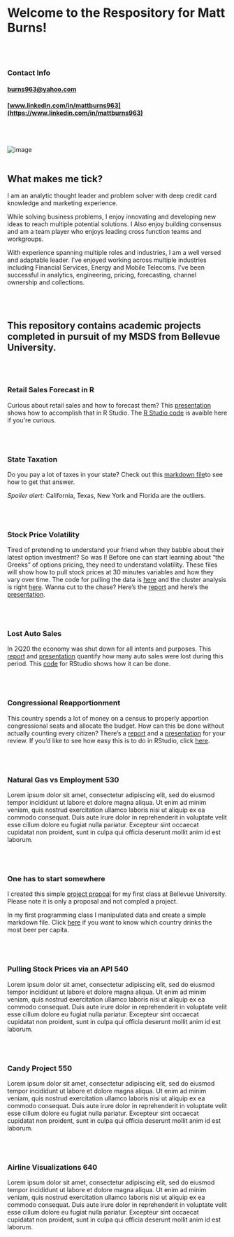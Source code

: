 # Welcome to the Respository for Matt Burns!
<br/><br/>
### Contact Info
#### <i class="fa fa-envelope-o fa"></i> burns963@yahoo.com
####  <i class="fa fa-linkedin-square fa"></i> [www.linkedin.com/in/mattburns963](https://www.linkedin.com/in/mattburns963)
<br/><br/>

![image](https://user-images.githubusercontent.com/43834735/99123297-8419cb00-25c5-11eb-9d5c-5b459a8056e3.png)
<br/><br/>
## What makes me tick?
I am an analytic thought leader and problem solver with deep credit card knowledge and marketing experience.

While solving business problems, I enjoy innovating and developing new ideas to reach multiple potential solutions. I Also enjoy building consensus and am a team player who enjoys leading cross function teams and workgroups.

With experience spanning multiple roles and industries, I am a well versed and adaptable leader. I’ve enjoyed working across multiple industries including Financial Services, Energy and Mobile Telecoms. I’ve been successful in analytics, engineering, pricing, forecasting, channel ownership and collections.

<link href="//maxcdn.bootstrapcdn.com/font-awesome/4.2.0/css/font-awesome.min.css" rel="stylesheet">

<br/><br/>


## This repository contains academic projects completed in pursuit of my MSDS from Bellevue University.

<br/><br/>
### <i class="fa fa-shopping-cart fa-3x"></i> Retail Sales Forecast in R
Curious about retail sales and how to forecast them? This [presentation](https://github.com/mattburns963/mattburns963.github.io/blob/master/National%20Retail%20Sales.pdf) shows how to accomplish that in R Studio. The [R Studio code](https://github.com/mattburns963/mattburns963.github.io/blob/master/Retail%20Project.R) is avaible here if you're curious. 

<br/><br/>
### <i class="fa fa-beer fa-3x"></i> State Taxation
Do you pay a lot of taxes in your state? Check out this [markdown file](https://github.com/mattburns963/mattburns963.github.io/blob/master/Final_M_D%20Verbiage.docx)to see how to get that answer. 

*Spoiler alert:* California, Texas, New York and Florida are the outliers.

<br/><br/>
### <i class="fa fa-beer fa-2x"></i> Stock Price Volatility
Tired of pretending to understand your friend when they babble about their latest option investment? So was I! Before one can start learning about “the Greeks” of options pricing, they need to understand volatility. These files will show how to pull stock prices at 30 minutes variables and how they vary over time.  The code for pulling the data is [here](https://github.com/mattburns963/680/blob/master/StockPull.py) and the cluster analysis is right [here](https://github.com/mattburns963/680/blob/master/kmeans.R). Wanna cut to the chase? Here’s the [report](https://github.com/mattburns963/680/blob/master/Stock%20Volatility%20White%20Paper%2027SEP20.docx) and here’s the [presentation](https://github.com/mattburns963/680/blob/master/Stock%20Volatility%20Presentation.pdf).

<br/><br/>
### <i class="fa fa-car fa-2x"></i> Lost Auto Sales
In 2Q20 the economy was shut down for all intents and purposes. This [report](https://github.com/mattburns963/680/blob/master/Auto%20white%20paper%2027OCT20.pdf) and [presentation](https://github.com/mattburns963/680/blob/master/Auto%20presentation.pdf) quantify how many auto sales were lost during this period. This [code](https://github.com/mattburns963/680/blob/master/AutoSales.R) for RStudio shows how it can be done.

<br/><br/>
### <i class="fa fa-flag fa-2x"></i> Congressional Reapportionment
This country spends a lot of money on a census to properly apportion congressional seats and allocate the budget. How can this be done without actually counting every citizen? There’s a [report](https://github.com/mattburns963/680/blob/master/Reapportionment%20Report%20P3%2020NOV20.pdf) and a [presentation](https://github.com/mattburns963/680/blob/master/Reapportionment.pdf) for your review. If you’d like to see how easy this is to do in RStudio, click [here](https://github.com/mattburns963/680/blob/master/Apportionment.R).

<br/><br/>
### <i class="fa fa-fire fa-2x"></i>Natural Gas vs Employment 530
Lorem ipsum dolor sit amet, consectetur adipiscing elit, sed do eiusmod tempor incididunt ut labore et dolore magna aliqua. Ut enim ad minim veniam, quis nostrud exercitation ullamco laboris nisi ut aliquip ex ea commodo consequat. Duis aute irure dolor in reprehenderit in voluptate velit esse cillum dolore eu fugiat nulla pariatur. Excepteur sint occaecat cupidatat non proident, sunt in culpa qui officia deserunt mollit anim id est laborum.

<br/><br/>
### <i class="fa fa-beer fa-2x"></i>  One has to start somewhere
I created this simple [project propoal](https://github.com/mattburns963/mattburns963.github.io/blob/master/Poster%2010AUG18.pdf) for my first class at Bellevue University. Please note it is only a proposal and not compled a project.

In my first programming class I manipulated data and create a simple markdown file. Click [here](https://github.com/mattburns963/msds510/blob/master/beer.pdf) if you want to know which country drinks the most beer per capita.


<br/><br/>
### <i class="fa fa-line-chart fa-3x"></i> Pulling Stock Prices via an API 540
Lorem ipsum dolor sit amet, consectetur adipiscing elit, sed do eiusmod tempor incididunt ut labore et dolore magna aliqua. Ut enim ad minim veniam, quis nostrud exercitation ullamco laboris nisi ut aliquip ex ea commodo consequat. Duis aute irure dolor in reprehenderit in voluptate velit esse cillum dolore eu fugiat nulla pariatur. Excepteur sint occaecat cupidatat non proident, sunt in culpa qui officia deserunt mollit anim id est laborum.

<br/><br/>
### <i class="fa fa-money fa-3x"></i> Candy Project 550
Lorem ipsum dolor sit amet, consectetur adipiscing elit, sed do eiusmod tempor incididunt ut labore et dolore magna aliqua. Ut enim ad minim veniam, quis nostrud exercitation ullamco laboris nisi ut aliquip ex ea commodo consequat. Duis aute irure dolor in reprehenderit in voluptate velit esse cillum dolore eu fugiat nulla pariatur. Excepteur sint occaecat cupidatat non proident, sunt in culpa qui officia deserunt mollit anim id est laborum.

<br/><br/>
### <i class="fa fa-plane fa-3x"></i>Airline Visualizations 640
Lorem ipsum dolor sit amet, consectetur adipiscing elit, sed do eiusmod tempor incididunt ut labore et dolore magna aliqua. Ut enim ad minim veniam, quis nostrud exercitation ullamco laboris nisi ut aliquip ex ea commodo consequat. Duis aute irure dolor in reprehenderit in voluptate velit esse cillum dolore eu fugiat nulla pariatur. Excepteur sint occaecat cupidatat non proident, sunt in culpa qui officia deserunt mollit anim id est laborum.


<br/><br/>
